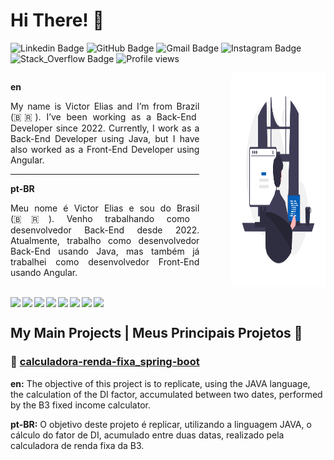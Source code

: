 <h1>Hi There! 👋</h1>

![Linkedin Badge](https://img.shields.io/badge/-LinkedIn-055FB8?style=flat-square&logo=Linkedin&logoColor=white&link=https://www.linkedin.com/in/victor-elias-014232230/)
![GitHub Badge](https://img.shields.io/badge/-GitHub-055FB8?style=flat-square&logo=GitHub&logoColor=white&link=https://github.com/Vicjun22)
![Gmail Badge](https://img.shields.io/badge/-vicjun22@gmail.com-055FB8?style=flat-square&logo=Gmail&logoColor=white&link=mailto:vicjun22@gmail.com)
![Instagram Badge](https://img.shields.io/badge/-Instagram-055FB8?style=flat-square&logo=Instagram&logoColor=white&link=https://www.instagram.com/vicjun22/)
![Stack_Overflow Badge](https://img.shields.io/badge/-Stack_Overflow-055FB8?style=flat-square&logo=StackOverflow&logoColor=white&link=https://stackoverflow.com/users/21474556/victor-elias-ross-j%c3%banior?tab=profile)
<img src="https://komarev.com/ghpvc/?username=Vicjun22&color=055FB8" alt="Profile views" />

<div style="width: 100%; display: flex; justify-content: space-between; gap: 20px;">
  <div style="width: 60%; text-align: justify;">
    <p><strong>en</strong></p>
    <p>My name is Victor Elias and I’m from Brazil (🇧🇷). I’ve been working as a Back-End Developer since 2022. Currently, I work as a Back-End Developer using Java, but I have also worked as a Front-End Developer using Angular.</p>
    <hr>
    <p><strong>pt-BR</strong></p>
    <p>Meu nome é Victor Elias e sou do Brasil (🇧🇷). Venho trabalhando como desenvolvedor Back-End desde 2022. Atualmente, trabalho como desenvolvedor Back-End usando Java, mas também já trabalhei como desenvolvedor Front-End usando Angular.</p>
  </div>
  <img src=".github/programming.png" alt="Programming Image" style="width: 30%;">
</div>

<br>

<div style="width: 100%; display: flex; gap: 3px">
  <img src="https://img.shields.io/badge/SpringBoot-6DB33F?style=for-the-badge&logo=spring&logoColor=white" />
  <img src="https://img.shields.io/badge/Java-5283a2?style=for-the-badge&logo=openjdk&logoColor=white" />
  <img src="https://img.shields.io/badge/Angular-DD0031?style=for-the-badge&logo=angular&logoColor=white" />
  <img src="https://img.shields.io/badge/React-20232A?style=for-the-badge&logo=react&logoColor=white" />
  <img src="https://img.shields.io/badge/TypeScript-007ACC?style=for-the-badge&logo=typescript&logoColor=white" />
  <img src="https://img.shields.io/badge/JavaScript-F7DF1E?style=for-the-badge&logo=javascript&logoColor=black" />
  <img src="https://img.shields.io/badge/HTML5-E34F26?style=for-the-badge&logo=html5&logoColor=white" />
  <img src="https://img.shields.io/badge/CSS3-1572B6?style=for-the-badge&logo=css3&logoColor=white" />
</div>

## My Main Projects | Meus Principais Projetos 💼

### 🔷 [calculadora-renda-fixa_spring-boot](https://github.com/Vicjun22/calculadora-renda-fixa_spring-boot)
<p><strong>en:</strong> The objective of this project is to replicate, using the JAVA language, the calculation of the DI factor, accumulated between two dates, performed by the B3 fixed income calculator.</p>
<p><strong>pt-BR:</strong> O objetivo deste projeto é replicar, utilizando a linguagem JAVA, o cálculo do fator de DI, acumulado entre duas datas, realizado pela calculadora de renda fixa da B3.</p>